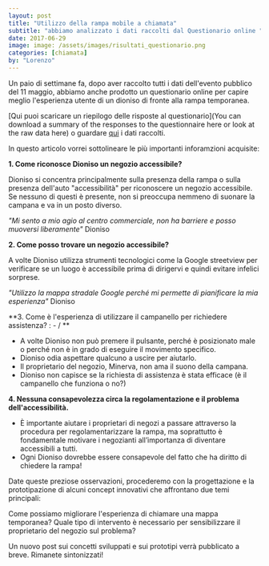 ```yaml
---
layout: post
title: "Utilizzo della rampa mobile a chiamata"
subtitle: "abbiamo analizzato i dati raccolti dal Questionario online "
date: 2017-06-29
image: image: /assets/images/risultati_questionario.png
categories: [chiamata]
by: "Lorenzo"
---
```


Un paio di settimane fa, dopo aver raccolto tutti i dati dell'evento pubblico del 11 maggio, abbiamo anche prodotto un questionario online per capire meglio l'esperienza utente di un dioniso di fronte alla rampa temporanea.

[Qui puoi scaricare un riepilogo delle risposte al questionario](You can download a summary of the responses to the questionnaire here or look at the raw data here) o guardare [qui](https://docs.google.com/spreadsheets/d/1JGH8jUpBeWaSkAtEdtQix7u9UMl_7kupJYxNcMsEmVk/edit?usp=sharing) i dati raccolti.

In questo articolo vorrei sottolineare le più importanti inforamzioni acquisite:

**1. Come riconosce Dioniso un negozio accessibile?**

Dioniso si concentra principalmente sulla presenza della rampa o sulla presenza dell'auto "accessibilità" per riconoscere un negozio accessibile.
Se nessuno di questi è presente, non si preoccupa nemmeno di suonare la campana e va in un posto diverso.

_"Mi sento a mio agio al centro commerciale, non ha barriere e posso muoversi liberamente"_ Dioniso

**2. Come posso trovare un negozio accessibile?**

A volte Dioniso utilizza strumenti tecnologici come la Google streetview per verificare se un luogo è accessibile prima di dirigervi e quindi evitare infelici sorprese.

_"Utilizzo la mappa stradale Google perché mi permette di pianificare la mia esperienza"_
Dioniso

**3. Come è l'esperienza di utilizzare il campanello per richiedere assistenza? : - /
**
- A volte Dioniso non può premere il pulsante, perché è posizionato male  o perché non è in grado di eseguire il movimento specifico.
- Dioniso odia aspettare qualcuno a uscire per aiutarlo.
- Il proprietario del negozio, Minerva, non ama il suono della campana.
- Dioniso non capisce se la richiesta di assistenza è stata efficace (è il campanello che funziona o no?)

**4. Nessuna consapevolezza circa la regolamentazione e il problema dell'accessibilità.**

- È importante aiutare i proprietari di negozi a passare attraverso la procedura per regolamentarizzare la rampa, ma soprattutto è fondamentale motivare i negozianti all’importanza di diventare accessibili a tutti.
- Ogni Dioniso dovrebbe essere consapevole del fatto che ha diritto di chiedere la rampa!

Date queste preziose osservazioni, procederemo con la progettazione e la prototipazione di alcuni concept innovativi che affrontano due temi principali:

Come possiamo migliorare l'esperienza di chiamare una mappa temporanea?
Quale tipo di intervento è necessario per sensibilizzare il proprietario del negozio sul problema?

Un nuovo post sui concetti sviluppati e sui prototipi verrà pubblicato a breve. Rimanete sintonizzati!
